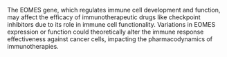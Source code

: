 The EOMES gene, which regulates immune cell development and function, may affect the efficacy of immunotherapeutic drugs like checkpoint inhibitors due to its role in immune cell functionality. Variations in EOMES expression or function could theoretically alter the immune response effectiveness against cancer cells, impacting the pharmacodynamics of immunotherapies.